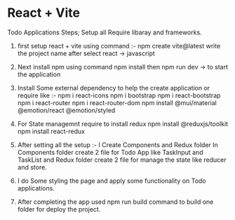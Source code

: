# React + Vite 
Todo Applications Steps;
Setup all Require libaray and frameworks.

1. first setup react + vite using command :-
   npm create vite@latest
   write the project name
   after select react -> javascript
2. Next install npm using command
   npm install then
   npm run dev -> to start the application
   
3. Install Some external dependency to help the create application or require like :-
   npm i react-icons
   npm i bootstrap
   npm i react-bootstrap
   npm i react-router
   npm i react-router-dom
   npm install @mui/material @emotion/react @emotion/styled

4. For State managemnt require to install redux
   npm install @reduxjs/toolkit
   npm install react-redux
5. After setting all the setup :-
   I Create Components and Redux folder In Components folder create 2 file for Todo App like TaskInput and TaskList and Redux folder create 2 file for manage the state like reducer and store.
6. I do Some styling the page and apply some functionality on Todo applications.
7. After completing the app used npm run build command to build one folder for deploy the project.

   




